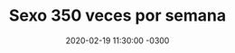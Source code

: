 ---
layout: post
category: Coqueto Escenario
date: 2020-02-19 11:30:00 -0300
title: Sexo 350 veces por semana
image: https://oceano.uy/api/images/programas/TodoPasa/c24b3683-8c3c-4b9d-9354-8752aff30ed3.jpg
summary: Lubo Adusto contó la curiosa historia de una especie de pájaro que no para de darle de comer a su homónimo. De yapa la vuelta del Polideportivo, con renovación, y las críticas sustanciadas de Ignacio Álvarez a las murgas
file: https://audios.oceanofm.com/programas/Abrepalabra/20-02-19Coquetoescenario.mp3
duration: 21:50
oceanourl: https://oceano.uy/abrepalabra/coqueto-escenario/20887-sexo-350-veces-por-semana
---